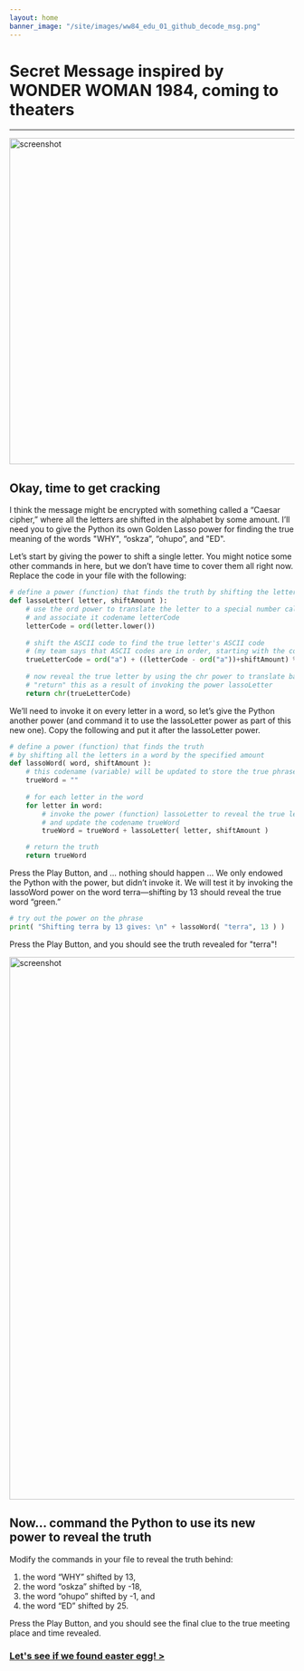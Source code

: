 ```yaml
---
layout: home
banner_image: "/site/images/ww84_edu_01_github_decode_msg.png"
---
```


# **Secret Message inspired by WONDER WOMAN 1984, coming to theaters**

---

<img width="576" alt="screenshot" src="https://user-images.githubusercontent.com/12758612/86677410-6baef980-bfb0-11ea-95e1-4c766bb569f8.png">

## Okay, time to get cracking

I think the message might be encrypted with something called a “Caesar cipher,” where all the letters are shifted in the alphabet by some amount. I’ll need you to give the Python its own Golden Lasso power for finding the true meaning of the words "WHY", “oskza”, “ohupo”, and "ED".

Let’s start by giving the power to shift a single letter. You might notice some other commands in here, but we don’t have time to cover them all right now. Replace the code in your file with the following: 
```python
# define a power (function) that finds the truth by shifting the letter by the specified amount
def lassoLetter( letter, shiftAmount ):
    # use the ord power to translate the letter to a special number called its ASCII code 
    # and associate it codename letterCode
    letterCode = ord(letter.lower())
    
    # shift the ASCII code to find the true letter's ASCII code
    # (my team says that ASCII codes are in order, starting with the code for the letter a)
    trueLetterCode = ord("a") + ((letterCode - ord("a"))+shiftAmount) % 26
   
    # now reveal the true letter by using the chr power to translate back from ASCII
    # "return" this as a result of invoking the power lassoLetter
    return chr(trueLetterCode)
```
We’ll need to invoke it on every letter in a word, so let’s give the Python another power (and command it to use the lassoLetter power as part of this new one). Copy the following and put it after the lassoLetter power.

```python
# define a power (function) that finds the truth
# by shifting all the letters in a word by the specified amount
def lassoWord( word, shiftAmount ):
    # this codename (variable) will be updated to store the true phrase after shifting
    trueWord = ""
    
    # for each letter in the word
    for letter in word:
        # invoke the power (function) lassoLetter to reveal the true letter
        # and update the codename trueWord
        trueWord = trueWord + lassoLetter( letter, shiftAmount )

    # return the truth
    return trueWord
```
Press the Play Button, and … nothing should happen … We only endowed the Python with the power, but didn’t invoke it. We will test it by invoking the lassoWord power on the word terra—shifting by 13 should reveal the true word “green.”

```python
# try out the power on the phrase
print( "Shifting terra by 13 gives: \n" + lassoWord( "terra", 13 ) )
```
Press the Play Button, and you should see the truth revealed for "terra"!

<img width="958" alt="screenshot" src="https://user-images.githubusercontent.com/12758612/85451214-80ba7000-b54e-11ea-80c2-366bb144df7a.png">
 
## Now… command the Python to use its new power to reveal the truth
Modify the commands in your file to reveal the truth behind:
1.	the word “WHY” shifted by 13,
2.	the word “oskza” shifted by -18,
3.	the word “ohupo” shifted by -1, and
4.	the word “ED” shifted by 25.

Press the Play Button, and you should see the final clue to the true meeting place and time revealed.

### [Let's see if we found easter egg! >](quiz.md)

